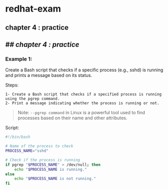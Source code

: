 # redhat-exam

## chapter 4 : practice


## _## chapter 4 : practice_

### Example 1:
Create a Bash script that checks if a specific process (e.g., sshd) is running and prints a message based on its status.


Steps:

    1- Create a Bash script that checks if a specified process is running using the pgrep command.
    2- Print a message indicating whether the process is running or not.
    
> Note: `--pgrep command` in Linux is a powerful tool used to find processes based on their name and other attributes.

Script:
```sh
#!/bin/bash

# Name of the process to check
PROCESS_NAME="sshd"

# Check if the process is running
if pgrep "$PROCESS_NAME" > /dev/null; then
    echo "$PROCESS_NAME is running."
else
    echo "$PROCESS_NAME is not running."
fi
```